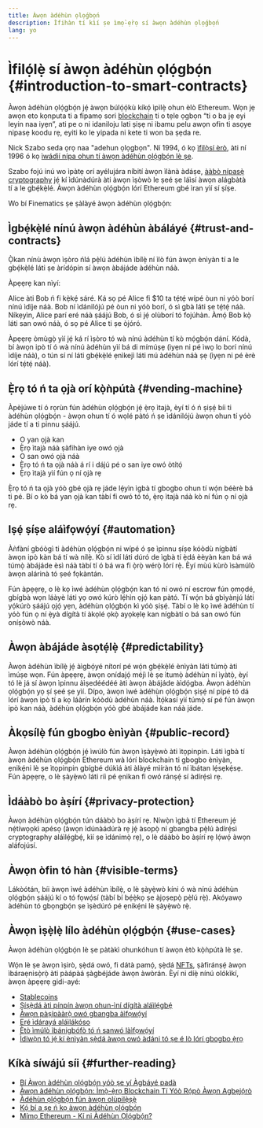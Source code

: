 ```yaml
---
title: Àwọn àdéhùn ọlọ́gbọ́n
description: Ìfihàn tí kìí ṣe ìmọ̀-ẹ̀rọ sí àwọn àdéhùn ọlọ́gbọ́n
lang: yo
---
```


# Ìfilọ́lẹ̀ sí àwọn àdéhùn ọlọ́gbọ́n {#introduction-to-smart-contracts}

Àwọn àdéhùn ọlọ́gbọ́n jẹ́ àwọn búlọ́ọ́kù kíkọ́ ìpìlẹ̀ ohun èlò Ethereum. Wọn jẹ awọn eto kọnputa ti a fipamọ sori [blockchain](/glossary/#blockchain) ti o tẹle ọgbọn “ti o ba jẹ eyi leyin naa iyẹn”, ati pe o ni idaniloju lati ṣiṣẹ ni ibamu pelu awọn ofin ti asọye nipasẹ koodu rẹ, eyiti ko le yipada ni kete ti won ba ṣẹda re.

Nick Szabo seda ọrọ naa "adehun ọlọgbọn". Ní 1994, ó kọ [ìfilọ̀sí èrò](https://www.fon.hum.uva.nl/rob/Courses/InformationInSpeech/CDROM/Literature/LOTwinterschool2006/szabo.best.vwh.net/smart.contracts.html), àti ní 1996 ó kọ [ìwádìí nípa ohun tí àwọn àdéhùn ọlọ́gbọ́n lè ṣe](https://www.fon.hum.uva.nl/rob/Courses/InformationInSpeech/CDROM/Literature/LOTwinterschool2006/szabo.best.vwh.net/smart_contracts_2.html).

Szabo fojú inú wo ìpàtẹ orí ayélujára níbití àwọn ìlànà àdáṣe, [ààbò nípasẹ̀ cryptography](/glossary/#cryptography) jẹ́ kí ìdúnàdúrà àti àwọn ìṣòwò le ṣeé ṣe láìsí àwọn alágbàtà tí a le gbẹ́kẹ̀lé. Àwọn àdéhùn ọlọ́gbọ́n lórí Ethereum gbé ìran yìí sí ṣíṣe.

Wo bí Finematics ṣe ṣàlàyé àwọn àdéhùn ọlọ́gbọ́n:

<YouTube id="pWGLtjG-F5c" />

## Ìgbẹ́kẹ̀lé nínú àwọn àdéhùn àbáláyé {#trust-and-contracts}

Ọ̀kan nínù àwọn ìṣòro ńlá pẹ̀lú àdéhùn ìbílẹ̀ ní ìlò fún àwọn ènìyàn tí a le gbẹ́kẹ̀lé láti ṣe àrídópin sí àwọn àbájáde àdéhùn náà.

Àpẹẹrẹ kan nìyí:

Alice àti Bob ń fi kẹ̀kẹ́ sáré. Ká sọ pé Alice fi $10 ta tẹ́tẹ́ wípé òun ni yóò borí nínú ìdíje náà. Bob ní ìdánilójú pé òun ni yóò borí, ó sì gbà láti ṣe tẹ́tẹ́ náà. Níkẹyìn, Alice parí eré náà ṣáájú Bob, ó sì jẹ́ olùborí tó fojúhàn. Àmọ́ Bob kọ̀ láti san owó náà, ó sọ pé Alice ti ṣe òjóró.

Àpẹẹrẹ òmùgọ̀ yìí jẹ́ ká rí ìṣòro tó wà nínú àdéhùn tí kò mọ́gbọ́n dání. Kódà, bí àwọn ipò tí ó wà nínú àdéhùn yìí bá di mímúṣẹ (ìyẹn ni pé ìwọ lo borí nínú ìdíje náà), o tún sí ní láti gbẹ́kẹ̀lé ẹnìkejì láti mú àdéhùn náà ṣẹ (ìyẹn ni pé èrè lórí tẹ́tẹ́ náà).

## Ẹ̀rọ tó ń ta ọjà orí kọ̀ǹpútà {#vending-machine}

Àpèjúwe tí ó rọrùn fún àdéhùn ọlọ́gbọ́n jẹ́ ẹ̀rọ ìtajà, èyí tí ó ń ṣiṣẹ́ bíi ti àdéhùn ọlọ́gbọ́n - àwọn ohun tí ó wọlé pàtó ń ṣe ìdánilójú àwọn ohun tí yóò jáde tí a ti pinnu ṣáájú.

- O yan ọjà kan
- Ẹ̀rọ ìtajà náà ṣàfihàn iye owó ọjà
- O san owó ọjà náà
- Ẹ̀rọ tó ń ta ọjà náà á rí i dájú pé o san iye owó òtítọ́
- Ẹ̀rọ ìtajà yìí fún ọ ní ọjà rẹ

Ẹ̀rọ tó ń ta ọjà yóò gbé ọjà rẹ jáde lẹ́yìn ìgbà tí gbogbo ohun tí wọ́n béèrè bá ti pé. Bí o kò bá yan ọjà kan tàbí fi owó tó tó, ẹ̀rọ ìtajà náà kò ní fún ọ ní ọjà rẹ.

## Iṣẹ́ ṣíṣe aláìfọwọ́yí {#automation}

Àǹfàní gbóògì ti àdéhùn ọlọ́gbọ́n ni wípé ó ṣe ìpinnu ṣíṣe kóòdù nígbàtí àwọn ipò kàn bá tí wà nílẹ̀. Kò sí ìdí láti dúró de ìgbà tí ẹ̀dá èèyàn kan bá wá túmọ̀ àbájáde èsì náà tàbí tí ó bá wa fi ọ̀rọ̀ wérọ̀ lórí rẹ̀. Èyí mùú kùrò ìsàmúlò àwọn alárinà tó ṣeé fọkàntán.

Fún àpẹẹrẹ, o lè kọ ìwé àdéhùn ọlọ́gbọ́n kan tó ní owó ní escrow fún ọmọdé, gbígbà wọn láàyè láti yọ owó kúrò lẹ́hìn ọjọ́ kan pàtó. Tí wọ́n bá gbìyànjú láti yọ́kúrò ṣáájú ọjọ́ yẹn, àdéhùn ọlọ́gbọ́n kì yóò ṣiṣẹ́. Tàbí o lè kọ ìwé àdéhùn tí yóò fún ọ ní ẹ̀yà dígítà tí àkọlé ọkọ̀ ayọkẹlẹ kan nígbàtí o bá san owó fún oníṣòwò náà.

## Àwọn àbájáde àsọtẹ́lẹ̀ {#predictability}

Àwọn àdéhùn ìbílẹ̀ jẹ́ àìgbọ́yé nítorí pé wọ́n gbẹ́kẹ̀lé ènìyàn láti túmọ̀ àti ìmúṣe wọn. Fún àpẹẹrẹ, àwọn onídajọ́ méjì lè ṣe ìtumọ̀ àdéhùn ní ìyàtọ̀, èyí tó lè já sí àwọn ìpinnu àìṣedéédéé àti àwọn àbájáde àìdọ́gba. Àwọn àdéhùn ọlọ́gbọ́n yọ ṣí ṣeé ṣe yìí. Dípo, àwọn ìwé àdéhùn ọlọ́gbọ́n ṣiṣẹ́ ní pípé tó dá lórí àwọn ipò tí a kọ láàrín kóòdù àdéhùn náà. Ìtọ́kasí yìí túmọ̀ sí pé fún àwọn ipò kan náà, àdéhùn ọlọ́gbọ́n yóò gbé àbájáde kan náà jáde.

## Àkọsílẹ̀ fún gbogbo ènìyàn {#public-record}

Àwọn àdéhùn ọlọ́gbọ́n jẹ́ ìwúlò fún àwọn ìṣàyẹ̀wò àti ìtọpinpin. Láti ìgbà tí àwọn àdéhùn ọlọ́gbọ́n Ethereum wà lórí blockchain ti gbogbo ènìyàn, ẹnikẹ́ni lè ṣe ìtọpinpin gbígbé dúkìá àti àlàyé mìíràn tó ní ìbátan lẹ́sẹkẹ́sẹ. Fún àpẹẹrẹ, o lè ṣàyẹ̀wò láti ríi pé ẹnikan fi owó ránṣẹ́ sí àdírẹ́sì rẹ.

## Ìdáàbò bo àṣírí {#privacy-protection}

Àwọn àdéhùn ọlọ́gbọ́n tún dáàbò bo àṣírí rẹ. Níwọ̀n ìgbà tí Ethereum jẹ́ nẹ́tíwọọkì apésọ (àwọn ìdúnàádúrà rẹ jẹ́ àsopọ̀ ní gbangba pẹ̀lú àdírẹ́sì cryptography aláìlẹ́gbẹ́, kìí ṣe ìdánimọ̀ rẹ), o lè dáàbò bo àṣírí rẹ lọ́wọ́ àwọn aláfojúsí.

## Àwọn òfin tó hàn {#visible-terms}

Lákòótán, bíi àwọn ìwé àdéhùn ìbílẹ̀, o lè ṣàyẹ̀wò kíni ó wà nínú àdéhùn ọlọ́gbọ́n ṣáájú kí o tó fọwọ́sí (tàbí bí bẹ́ẹ̀kọ ṣe àjọṣepọ̀ pẹ̀lú rẹ̀). Akóyawọ àdéhùn tó gbọngbọ́n ṣe ìṣèdúró pé ẹnikẹ́ni lè ṣàyẹ̀wò rẹ̀.

## Àwọn ìṣẹ̀lẹ̀ lílo àdéhùn ọlọ́gbọ́n {#use-cases}

Àwọn àdéhùn ọlọ́gbọ́n lè ṣe pàtàkì ohunkóhun tí àwọn ètò kọ̀ǹpútà lè ṣe.

Wọ́n lè ṣe àwọn ìṣirò, ṣẹ̀dá owó, fi dátà pamọ́, ṣẹ̀dá [NFTs](/glossary/#nft), ṣàfiránṣẹ́ àwọn ìbáraẹnisọ̀rọ̀ àti pàápàá ṣàgbéjáde àwọn àwòrán. Èyí ni díẹ̀ nínú olókìkí, àwọn àpẹẹrẹ gidi-ayé:

- [Stablecoins](/stablecoins/)
- [Ṣíṣẹ̀dá àti pínpín àwọn ohun-ìní dígítà aláìlẹ́gbẹ́](/nft/)
- [Àwọn pàṣípààrọ̀ owó gbangba àìfọwọ́yí](/get-eth/#dex)
- [Eré ìdárayá aláìlákóso](/apps/?category=gaming#explore)
- [Ètò ìmúlò ìbánigbófò tó ń sanwó làìfọwọ́yí](https://etherisc.com/)
- [Ìdiwọ̀n tó jẹ́ kí ènìyàn ṣẹ̀dá àwọn owó àdáni tó ṣe é lò lórí gbogbo ẹ̀rọ](/developers/docs/standards/tokens/)

## Kíkà síwájú síi {#further-reading}

- [Bí Àwọn àdéhùn ọlọ́gbọ́n yóò ṣe yí Àgbáyé padà](https://www.youtube.com/watch?v=pA6CGuXEKtQ)
- [Àwọn àdéhùn ọlọ́gbọ́n: Ìmọ̀-ẹ̀rọ Blockchain Tí Yóò Rọ́pò Àwọn Agbẹjọ́rò](https://blockgeeks.com/guides/smart-contracts/)
- [Àdéhùn ọlọ́gbọ́n fún àwọn olùpilẹ̀ṣẹ̀](/developers/docs/smart-contracts/)
- [Kọ́ bí a ṣe ń kọ àwọn àdéhùn ọlọ́gbọ́n](/developers/learning-tools/)
- [Mímọ Ethereum - Kí ni Àdéhùn Ọlọ́gbọ́n?](https://github.com/ethereumbook/ethereumbook/blob/develop/07smart-contracts-solidity.asciidoc#what-is-a-smart-contract)
